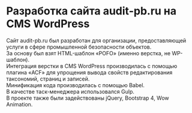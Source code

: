 # Разработка сайта audit-pb.ru на CMS WordPress
Сайт audit-pb.ru был разработан для организации, предоставляющей услуги в сфере промышленной безопасности объектов.<br>
За основу был взят HTML-шаблон «POFO» (именно верстка, не WP-шаблон).<br>
Интеграция верстки в CMS WordPress производилась с помощью плагина «ACF» для упрощения вывода свойств редактирования таксономий, страниц и записей.<br>
Минификация кода производилась с помощью Babel.<br>
В качестве таск-менеджера использовался Gulp.<br>
В проекте также были задействованы jQuery, Bootstrap 4, Wow Animation.

